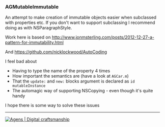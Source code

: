 ### AGMutableImmutable

An attempt to make creation of immutable objects easier when subclassed with properties etc. If you don't want to support subclassing I recommend doing as with NSParagraphStyle. 

Work here is based on http://www.jonmsterling.com/posts/2012-12-27-a-pattern-for-immutability.html

And https://github.com/nicklockwood/AutoCoding

I feel bad about

- Having to type the name of the property 4 times
- How important the semantics are (have a look at `AGCar.m`)
- That the `update:` and `new:` blocks argument is declared as `id mutableInstance`
- The automagic way of supporting NSCopying - even though it's quite handy

I hope there is some way to solve these issues

------
[![Agens | Digital craftsmanship](http://static.agens.no/images/agens_logo_w_slogan_avenir_small.png)](http://agens.no/)
